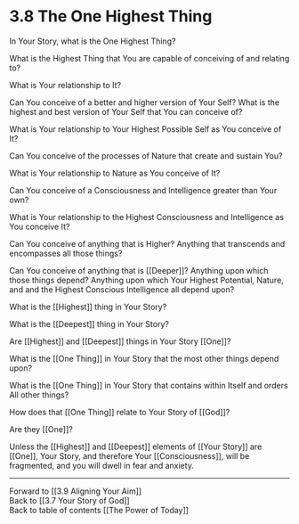 # 3.8 The One Highest Thing

In Your Story, what is the One Highest Thing? 

What is the Highest Thing that You are capable of conceiving of and relating to? 

What is Your relationship to It? 

Can You conceive of a better and higher version of Your Self? What is the highest and best version of Your Self that You can conceive of? 

What is Your relationship to Your Highest Possible Self as You conceive of It? 

Can You conceive of the processes of Nature that create and sustain You? 

What is Your relationship to Nature as You conceive of It? 

Can You conceive of a Consciousness and Intelligence greater than Your own? 

What is Your relationship to the Highest Consciousness and Intelligence as You conceive It? 

Can You conceive of anything that is Higher? Anything that transcends and encompasses all those things? 

Can You conceive of anything that is [[Deeper]]? Anything upon which those things depend? Anything upon which Your Highest Potential, Nature, and and the Highest Conscious Intelligence all depend upon? 

What is the [[Highest]] thing in Your Story? 

What is the [[Deepest]] thing in Your Story? 

Are [[Highest]] and [[Deepest]] things in Your Story [[One]]? 

What is the [[One Thing]] in Your Story that the most other things depend upon? 

What is the [[One Thing]] in Your Story that contains within Itself and orders All other things? 

How does that [[One Thing]] relate to Your Story of [[God]]? 

Are they [[One]]? 

Unless the [[Highest]] and [[Deepest]] elements of [[Your Story]] are [[One]], Your Story, and therefore Your [[Consciousness]], will be fragmented, and you will dwell in fear and anxiety. 

___

Forward to [[3.9 Aligning Your Aim]]  
Back to [[3.7 Your Story of God]]  
Back to table of contents [[The Power of Today]]  

